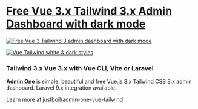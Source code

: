 # [Free Vue 3.x Tailwind 3.x Admin Dashboard with dark mode](https://github.com/justboil/admin-one-vue-tailwind)

[![Free Vue 3 Tailwind 3 admin dashboard with dark mode](https://static.justboil.me/templates/one/repo-tailwind-vue.png)](https://github.com/justboil/admin-one-vue-tailwind)

[![Vue Tailwind white & dark styles](https://static.justboil.me/templates/one/repo-styles.png)](https://github.com/justboil/admin-one-vue-tailwind)

### Tailwind 3.x Vue 3.x with Vue CLI, Vite or Laravel

**Admin One** is simple, beautiful and free Vue.js 3.x Tailwind CSS 3.x admin dashboard. Laravel 9.x integration available.

Learn more at [justboil/admin-one-vue-tailwind](https://github.com/justboil/admin-one-vue-tailwind)
